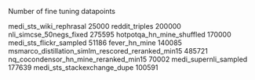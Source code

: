 Number of fine tuning datapoints

medi_sts_wiki_rephrasal	25000
reddit_triples	200000
nli_simcse_50negs_fixed	275595
hotpotqa_hn_mine_shuffled	170000
medi_sts_flickr_sampled	51186
fever_hn_mine	140085
msmarco_distillation_simlm_rescored_reranked_min15	485721
nq_cocondensor_hn_mine_reranked_min15	70002
medi_supernli_sampled	177639
medi_sts_stackexchange_dupe	100591
